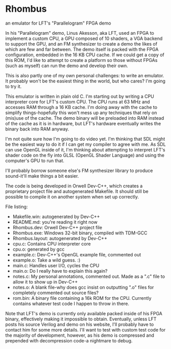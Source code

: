 # Rhombus
an emulator for LFT's "Parallelogram" FPGA demo

In his "Parallelogram" demo, Linus Akesson, aka LFT, used an FPGA to implement a custom CPU, a GPU composed of 10 shaders, a VGA backend to support the GPU, and an FM synthesizer to create a demo the likes of which are few and far between. The demo itself is packed with the FPGA configuration, embedded in the 16 KB CPU cache. If we could get a copy of this ROM, I'd like to attempt to create a platform so those without FPGAs (such as myself) can run the demo and develop their own.

This is also partly one of my own personal challenges: to write an emulator. It probably won't be the easiest thing in the world, but who cares? I'm going to try it.

This emulator is written in plain old C. I'm starting out by writing a CPU interpreter core for LFT's custom CPU. The CPU runs at 63 MHz and accesses RAM through a 16 KB cache. I'm doing away with the cache to simplify things-hopefully this won't mess up any techniques that rely on (mis)use of the cache. The demo binary will be preloaded into RAM instead of the cache as it is in hardware, but LFT's hardware eventually writes the binary back into RAM anyway. 

I'm not quite sure how I'm going to do video yet. I'm thinking that SDL might be the easiest way to do it if I can get my compiler to agree with me. As SDL can use OpenGL inside of it, I'm thinking about attempting to interpret LFT's shader code on the fly into GLSL (OpenGL Shader Language) and using the computer's GPU to run that.

I'll probably borrow someone else's FM synthesizer library to produce sound-it'll make things a bit easier.

The code is being developed in Orwell Dev-C++, which creates a proprietary project file and autogenerated Makefile. It should still be possible to compile it on another system when set up correctly.

File listing:
- Makefile.win: autogenerated by Dev-C++
- README.md: you're reading it right now
- Rhombus.dev: Orwell Dev-C++ project file
- Rhombus.exe: Windows 32-bit binary, compiled with TDM-GCC
- Rhombus.layout: autogenerated by Dev-C++
- cpu.c: Contains CPU interpreter core
- cpu.o: generated by gcc
- example.c: Dev-C++'s OpenGL example file, commented out
- example.o: Take a wild guess. :)
- main.c: Handles user I/O, cycles the CPU
- main.o: Do I really have to explain this again?
- notes.c: My personal annotations, commented out. Made as a ".c" file to allow it to show up in Dev-C++
- notes.o: A blank file-why does gcc insist on outputting ".o" files for completely commented out source files?
- rom.bin: A binary file containing a 16k ROM for the CPU. Currently contains whatever test code I happen to throw in there.

Note that LFT's demo is currently only available packed inside of his FPGA binary, effectively making it impossible to obtain. Eventually, unless LFT posts his source Verilog and demo on his website, I'll probably have to contact him for some more details. I'll want to test with custom test code for the majority of development, however, as his demo is compressed and prepended with decompression code-a nightmare to debug.
